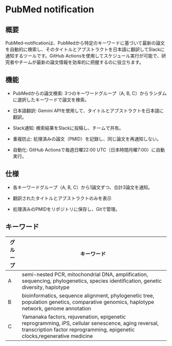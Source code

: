 # PubMed notification


## 概要
PubMed-notificationは、PubMedから特定のキーワードに基づいて最新の論文を自動的に検索し、そのタイトルとアブストラクトを日本語に翻訳してSlackに通知するツールです。GitHub Actionsを使用してスケジュール実行が可能で、研究者やチームが最新の論文情報を効率的に把握するのに役立ちます。
## 機能
- PubMedからの論文検索: 3つのキーワードグループ（A, B, C）からランダムに選択したキーワードで論文を検索。

- 日本語翻訳: Gemini APIを使用して、タイトルとアブストラクトを日本語に翻訳。

- Slack通知: 検索結果をSlackに投稿し、チームで共有。

- 重複防止: 処理済みの論文（PMID）を記録し、同じ論文を再通知しない。

- 自動化: GitHub Actionsで毎週日曜22:00 UTC（日本時間月曜7:00）に自動実行。

## 仕様
- 各キーワードグループ（A, B, C）から1論文ずつ、合計3論文を通知。

- 翻訳されたタイトルとアブストラクトのみを表示

- 処理済みのPMIDをリポジトリに保存し、Gitで管理。


## キーワード
|グループ|キーワード|
|----|----|
|A|semi-nested PCR, mitochondrial DNA, amplification, sequencing, phylogenetics, species identification, genetic diversity, haplotype|
|B| bioinformatics, sequence alignment, phylogenetic tree, population genetics, comparative genomics, haplotype network, genome annotation|
|C|Yamanaka factors, rejuvenation, epigenetic reprogramming, iPS, cellular senescence, aging reversal, transcription factor reprogramming, epigenetic clocks,regenerative medicine|
